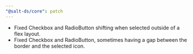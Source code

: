 ```yaml
---
"@salt-ds/core": patch
---
```


- Fixed Checkbox and RadioButton shifting when selected outside of a flex layout.
- Fixed Checkbox and RadioButton, sometimes having a gap between the border and the selected icon.
